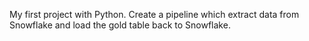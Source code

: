 My first project with Python.
Create a pipeline which extract data from Snowflake and load the gold table back to Snowflake.
